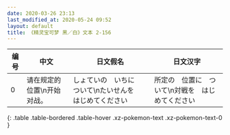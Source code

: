 ```yaml
---
date: 2020-03-26 23:13
last_modified_at: 2020-05-24 09:52
layout: default
title: 《精灵宝可梦 黑／白》文本 2-156
---
```

| 编号 | 中文 | 日文假名 | 日文汉字 |
| ---- | ---- | ---- | --- |
| 0 | 请在规定的位置\n开始对战。 | しょていの　いちに　ついて\nたいせんを　はじめてください | 所定の　位置に　ついて\n対戦を　はじめてください |
{: .table .table-bordered .table-hover .xz-pokemon-text .xz-pokemon-text-0 }
